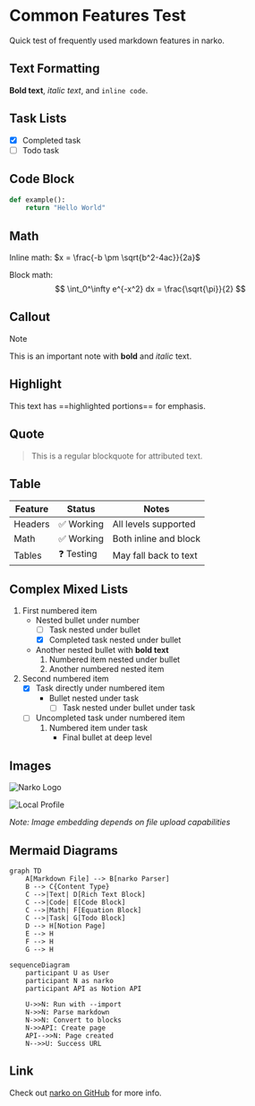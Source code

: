 # Common Features Test

Quick test of frequently used markdown features in narko.

## Text Formatting
**Bold text**, *italic text*, and `inline code`.

## Task Lists
- [x] Completed task
- [ ] Todo task

## Code Block
```python
def example():
    return "Hello World"
```

## Math
Inline math: $x = \frac{-b \pm \sqrt{b^2-4ac}}{2a}$

Block math:
$$
\int_0^\infty e^{-x^2} dx = \frac{\sqrt{\pi}}{2}
$$

## Callout
> [!NOTE]
> This is an important note with **bold** and *italic* text.

## Highlight
This text has ==highlighted portions== for emphasis.

## Quote
> This is a regular blockquote for attributed text.

## Table
| Feature | Status | Notes |
|---------|--------|-------|
| Headers | ✅ Working | All levels supported |
| Math | ✅ Working | Both inline and block |
| Tables | ❓ Testing | May fall back to text |

## Complex Mixed Lists
1. First numbered item
   - Nested bullet under number
     - [ ] Task nested under bullet
     - [x] Completed task nested under bullet
   - Another nested bullet with **bold text**
     1. Numbered item nested under bullet
     2. Another numbered nested item
2. Second numbered item
   - [x] Task directly under numbered item
     - Bullet nested under task
       - [ ] Task nested under bullet under task
   - [ ] Uncompleted task under numbered item
     1. Numbered item under task
        - Final bullet at deep level


## Images
![Narko Logo](https://via.placeholder.com/300x150/blue/white?text=Narko+Test+Image)

![Local Profile](profile.png)

*Note: Image embedding depends on file upload capabilities*

## Mermaid Diagrams
```mermaid
graph TD
    A[Markdown File] --> B[narko Parser]
    B --> C{Content Type}
    C -->|Text| D[Rich Text Block]
    C -->|Code| E[Code Block]
    C -->|Math| F[Equation Block]
    C -->|Task| G[Todo Block]
    D --> H[Notion Page]
    E --> H
    F --> H
    G --> H
```

```mermaid
sequenceDiagram
    participant U as User
    participant N as narko
    participant API as Notion API
    
    U->>N: Run with --import
    N->>N: Parse markdown
    N->>N: Convert to blocks
    N->>API: Create page
    API-->>N: Page created
    N-->>U: Success URL
```

## Link
Check out [narko on GitHub](https://github.com/user/narko) for more info.

